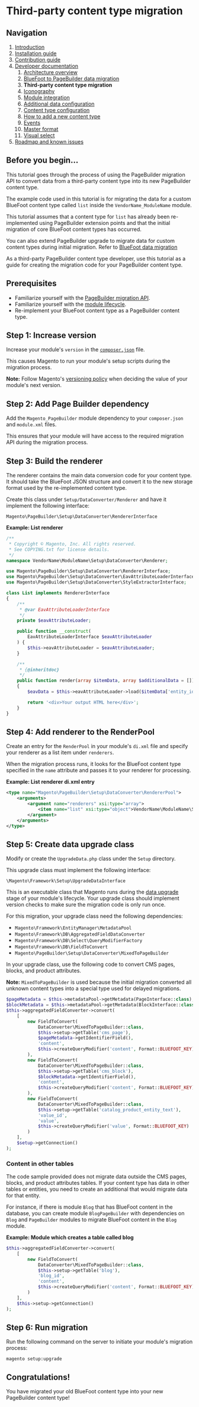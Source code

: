 # Third-party content type migration

## Navigation

1. [Introduction]
2. [Installation guide]
3. [Contribution guide]
4. [Developer documentation]
    1. [Architecture overview]
    1. [BlueFoot to PageBuilder data migration]
    1. **Third-party content type migration**
    1. [Iconography]
    1. [Module integration]
    1. [Additional data configuration]
    1. [Content type configuration]
    1. [How to add a new content type]
    1. [Events]
    1. [Master format]
    1. [Visual select]
5. [Roadmap and known issues]

[Introduction]: README.md
[Contribution guide]: CONTRIBUTING.md
[Installation guide]: install.md
[Developer documentation]: developer-documentation.md
[Architecture overview]: architecture-overview.md
[BlueFoot to PageBuilder data migration]: bluefoot-data-migration.md
[Third-party content type migration]: new-content-type-example.md
[Iconography]: iconography.md
[Module integration]: module-integration.md
[Additional data configuration]: custom-configuration.md
[Content type configuration]: content-type-configuration.md
[How to add a new content type]: how-to-add-new-content-type.md
[Events]: events.md
[Master format]: master-format.md
[Visual select]: visual-select.md
[Roadmap and known issues]: roadmap.md


## Before you begin...

This tutorial goes through the process of using the PageBuilder migration API to convert data from a third-party content type into its new PageBuilder content type.

The example code used in this tutorial is for migrating the data for a custom BlueFoot content type called `list` inside the `VendorName_ModuleName` module.

This tutorial assumes that a content type for `list` has already been re-implemented using PageBuilder extension points and that the initial migration of core BlueFoot content types has occurred.

You can also extend PageBuilder upgrade to migrate data for custom content types during initial migration. Refer to [BlueFoot data migration]

As a third-party PageBuilder content type developer, use this tutorial as a guide for creating the migration code for your PageBuilder content type.

## Prerequisites

* Familiarize yourself with the [PageBuilder migration API].
* Familiarize yourself with the [module lifecycle].
* Re-implement your BlueFoot content type as a PageBuilder content type.

## Step 1: Increase version

Increase your module's `version` in the [`composer.json`] file.

This causes Magento to run your module's setup scripts during the migration process.

**Note:** Follow Magento's [versioning policy] when deciding the value of your module's next version.

## Step 2: Add Page Builder dependency

Add the `Magento_PageBuilder` module dependency to your `composer.json` and `module.xml` files.

This ensures that your module will have access to the required migration API during the migration process.

## Step 3: Build the renderer

The renderer contains the main data conversion code for your content type.
It should take the BlueFoot JSON structure and convert it to the new storage format used by the re-implemented content type.

Create this class under `Setup/DataConverter/Renderer` and have it implement the following interface:

`Magento\PageBuilder\Setup\DataConverter\RendererInterface`

**Example: List renderer**

``` php
/**
 * Copyright © Magento, Inc. All rights reserved.
 * See COPYING.txt for license details.
 */
namespace VendorName\ModuleName\Setup\DataConverter\Renderer;

use Magento\PageBuilder\Setup\DataConverter\RendererInterface;
use Magento\PageBuilder\Setup\DataConverter\EavAttributeLoaderInterface;
use Magento\PageBuilder\Setup\DataConverter\StyleExtractorInterface;

class List implements RendererInterface
{
    /**
     * @var EavAttributeLoaderInterface
     */
    private $eavAttributeLoader;

    public function __construct(
        EavAttributeLoaderInterface $eavAttributeLoader
    ) {
        $this->eavAttributeLoader = $eavAttributeLoader;
    }

    /**
     * {@inheritdoc}
     */
    public function render(array $itemData, array $additionalData = [])
    {
        $eavData = $this->eavAttributeLoader->load($itemData['entity_id']);

        return '<div>Your output HTML here</div>';
    }
}
```

## Step 4: Add renderer to the RenderPool

Create an entry for the `RenderPool` in your module's `di.xml` file and specify your renderer as a list item under `renderers`.

When the migration process runs, it looks for the BlueFoot content type specified in the `name` attribute and passes it to your renderer for processing.

**Example: List renderer di.xml entry**

``` xml
<type name="Magento\PageBuilder\Setup\DataConverter\RendererPool">
    <arguments>
        <argument name="renderers" xsi:type="array">
            <item name="list" xsi:type="object">VendorName\ModuleName\Setup\DataConverter\Renderer\List</item>
        </argument>
    </arguments>
</type>
```

## Step 5: Create data upgrade class

Modify or create the `UpgradeData.php` class under the `Setup` directory.

This upgrade class must implement the following interface:

`\Magento\Framework\Setup\UpgradeDataInterface`

This is an executable class that Magento runs during the [data upgrade] stage of your module's lifecycle.
Your upgrade class should implement version checks to make sure the migration code is only run once.

For this migration, your upgrade class need the following dependencies:

* `Magento\Framework\EntityManager\MetadataPool`
* `Magento\Framework\DB\AggregatedFieldDataConverter`
* `Magento\Framework\DB\Select\QueryModifierFactory`
* `Magento\Framework\DB\FieldToConvert`
* `Magento\PageBuilder\Setup\DataConverter\MixedToPageBuilder`

In your upgrade class, use the following code to convert CMS pages, blocks, and product attributes.

**Note:** `MixedToPageBuilder` is used because the initial migration converted all unknown content types into a special type  used for delayed migrations.

``` php
$pageMetadata = $this->metadataPool->getMetadata(PageInterface::class);
$blockMetadata = $this->metadataPool->getMetadata(BlockInterface::class);
$this->aggregatedFieldConverter->convert(
    [
        new FieldToConvert(
            DataConverter\MixedToPageBuilder::class,
            $this->setup->getTable('cms_page'),
            $pageMetadata->getIdentifierField(),
            'content',
            $this->createQueryModifier('content', Format::BLUEFOOT_KEY)
        ),
        new FieldToConvert(
            DataConverter\MixedToPageBuilder::class,
            $this->setup->getTable('cms_block'),
            $blockMetadata->getIdentifierField(),
            'content',
            $this->createQueryModifier('content', Format::BLUEFOOT_KEY)
        ),
        new FieldToConvert(
            DataConverter\MixedToPageBuilder::class,
            $this->setup->getTable('catalog_product_entity_text'),
            'value_id',
            'value',
            $this->createQueryModifier('value', Format::BLUEFOOT_KEY)
        )
    ],
    $setup->getConnection()
);
```

### Content in other tables

The code sample provided does not migrate data outside the CMS pages, blocks, and product attributes tables.
If your content type has data in other tables or entities, you need to create an additional that would migrate data for that entity.

For instance, if there is module `Blog` that has BlueFoot content in the database, you can create module `BlogPageBuilder` with dependencies on `Blog` and `PageBuilder` modules to migrate BlueFoot content in the `Blog` module.

**Example: Module which creates a table called blog**

``` php
$this->aggregatedFieldConverter->convert(
    [
        new FieldToConvert(
            DataConverter\MixedToPageBuilder::class,
            $this->setup->getTable('blog'),
            'blog_id',
            'content',
            $this->createQueryModifier('content', Format::BLUEFOOT_KEY)
        )
    ],
    $this->setup->getConnection()
);
```

## Step 6: Run migration

Run the following command on the server to initiate your module's migration process:

`magento setup:upgrade`

## Congratulations!

You have migrated your old BlueFoot content type into your new PageBuilder content type!

[PageBuilder migration API]: ./bluefoot-data-migration.md
[BlueFoot data migration]: ./bluefoot-data-migration.md
[`composer.json`]: https://devdocs.magento.com/guides/v2.2/extension-dev-guide/build/composer-integration.html
[versioning policy]: https://devdocs.magento.com/guides/v2.2/extension-dev-guide/versioning/
[module lifecycle]: https://devdocs.magento.com/guides/v2.2/extension-dev-guide/prepare/lifecycle.html
[data upgrade]: https://devdocs.magento.com/guides/v2.2/extension-dev-guide/prepare/lifecycle.html#data-upgrade
